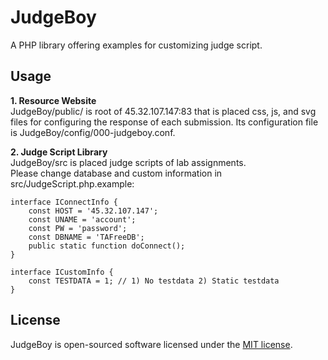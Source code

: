# JudgeBoy
A PHP library offering examples for customizing judge script. 
  
## Usage
**1. Resource Website**   
JudgeBoy/public/ is root of 45.32.107.147:83 that is placed css, js, and svg files for configuring the response of each submission. 
Its configuration file is JudgeBoy/config/000-judgeboy.conf.    
  
**2. Judge Script Library**  
JudgeBoy/src is placed judge scripts of lab assignments.  
Please change database and custom information in src/JudgeScript.php.example:
```
interface IConnectInfo {
	const HOST = '45.32.107.147';
	const UNAME = 'account';
	const PW = 'password';
	const DBNAME = 'TAFreeDB';
	public static function doConnect();
}

interface ICustomInfo {
	const TESTDATA = 1; // 1) No testdata 2) Static testdata 
}
```
  
## License
JudgeBoy is open-sourced software licensed under the [MIT license](http://opensource.org/licenses/MIT).
